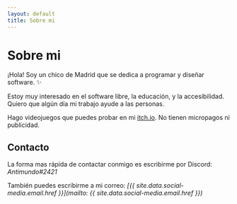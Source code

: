 ```yaml
---
layout: default
title: Sobre mi
---
```

# Sobre mi

¡Hola! Soy un chico de Madrid que se dedica a programar y diseñar software. ✨

Estoy muy interesado en el software libre, la educación, y la accesibilidad. Quiero que algún día mi trabajo ayude a las personas.

Hago videojuegos que puedes probar en mi [itch.io](https://antimundo.itch.io/). No tienen micropagos ni publicidad.

## Contacto

La forma mas rápida de contactar conmigo es escribirme por Discord: _Antimundo#2421_

También puedes escribirme a mi correo: _[{{ site.data.social-media.email.href }}](mailto: {{ site.data.social-media.email.href }})_